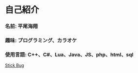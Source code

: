 # 自己紹介  
### 名前: 平尾海翔  
### 趣味: プログラミング、カラオケ  
### 使用言語: C++、C#、Lua、Java、JS、php、html、sql  
[Stick Bug](https://www.youtube.com/watch?v=ovEwr_gfixg)

